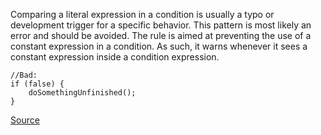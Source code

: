 Comparing a literal expression in a condition is usually a typo or development trigger for a specific behavior.
This pattern is most likely an error and should be avoided.
The rule is aimed at preventing the use of a constant expression in a condition. As such, it warns whenever it sees a constant expression inside a condition expression.

```
//Bad:
if (false) {
	doSomethingUnfinished();
}

```

[Source](http://eslint.org/docs/rules/no-constant-condition)

